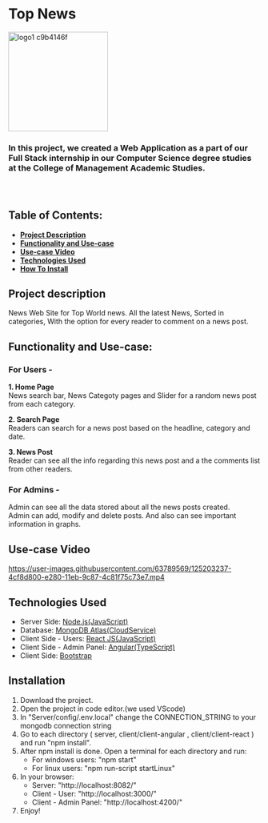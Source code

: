 # Top News

<img width="199" alt="logo1 c9b4146f" src="https://user-images.githubusercontent.com/63789569/125201810-4f0b6880-e279-11eb-885b-9d4ed36bfa0c.png">

<h3>In this project, we created a Web Application as a part of our Full Stack internship in our Computer Science degree studies at the College of Management Academic Studies.<h3>
<br>

  
## Table of Contents:
* [**Project Description**](#project-description)
* [**Functionality and Use-case**](#functionality-and-use-case)
* [**Use-case Video**](#use-case-videos)
* [**Technologies Used**](#technologies-used)
* [**How To Install**](#installation)

  

## Project description
News Web Site for Top World news. All the latest News, Sorted in categories, With the option for every reader to comment on a news post.


## Functionality and Use-case:
<h3>For Users -</h3>

<strong>1. Home Page</strong><br>
News search bar, News Categoty pages and Slider for a random news post from each category.

<strong>2. Search Page</strong><br>
Readers can search for a news post based on the headline, category and date.

<strong>3. News Post</strong><br>
Reader can see all the info regarding this news post and a the comments list from other readers.
<br> 

<h3>For Admins - </h3>
Admin can see all the data stored about all the news posts created.<br>
Admin can add, modify and delete posts. And also can see important information in graphs.<br>


## Use-case Video


https://user-images.githubusercontent.com/63789569/125203237-4cf8d800-e280-11eb-9c87-4c81f75c73e7.mp4


  
  
## Technologies Used

<ul>
  <li><a >Server Side:  </a><a href="https://nodejs.org/en/">Node.js(JavaScript)<a><br></li>
   <li><a >Database:  </a><a href="https://www.mongodb.com/cloud">MongoDB Atlas(CloudService)<a><br></li>
   <li><a >Client Side - Users: </a><a href="https://reactjs.org/">React JS(JavaScript)<a><br></li>
   <li><a >Client Side - Admin Panel: </a><a href="https://angular.io/">Angular(TypeScript)<a><br></li>
   <li><a >Client Side: </a><a href="https://getbootstrap.com/">Bootstrap<a><br></li>
</ul>


## Installation
 
1. Download the project.<br>
2. Open the project in code editor.(we used VScode)<br>
3. In "Server/config/.env.local" change the CONNECTION_STRING to your mongodb connection string<br>
4. Go to each directory ( server, client/client-angular , client/client-react ) and run "npm install".<br>
5. After npm install is done. Open a terminal for each directory and run:<br>
     <ul>
       <li>For windows users: "npm start"</li>
       <li>For linux users: "npm run-script startLinux"</li>
     </ul>
6. In your browser:
      <ul>
       <li>Server: "http://localhost:8082/"</li>
       <li>Client - User: "http://localhost:3000/"</li>
       <li>Client - Admin Panel: "http://localhost:4200/"</li>
     </ul>
7. Enjoy!<br>

